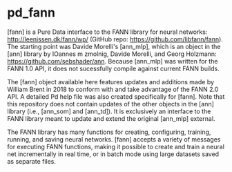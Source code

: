# pd_fann

[fann] is a Pure Data interface to the FANN library for neural networks: http://leenissen.dk/fann/wp/ (GitHub repo: https://github.com/libfann/fann). The starting point was Davide Morelli's [ann_mlp], which is an object in the [ann] library by IOannes m zmolnig, Davide Morelli, and Georg Holzmann: https://github.com/sebshader/ann. Because [ann_mlp] was written for the FANN 1.0 API, it does not sucessfully compile against current FANN builds.

The [fann] object available here features updates and additions made by William Brent in 2018 to conform with and take advantage of the FANN 2.0 API. A detailed Pd help file was also created specifically for [fann]. Note that this repository does not contain updates of the other objects in the [ann] library (i.e., [ann_som] and [ann_td]). It is exclusively an interface to the FANN library meant to update and extend the original [ann_mlp] external.

The FANN library has many functions for creating, configuring, training, running, and saving neural networks. [fann] accepts a variety of messages for executing FANN functions, making it possible to create and train a neural net incrementally in real time, or in batch mode using large datasets saved as separate files.
